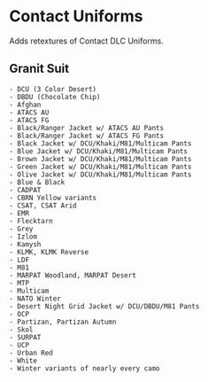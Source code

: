 # Contact Uniforms
Adds retextures of Contact DLC Uniforms.

## Granit Suit
	- DCU (3 Color Desert)
	- DBDU (Chocolate Chip)
	- Afghan
	- ATACS AU
	- ATACS FG
	- Black/Ranger Jacket w/ ATACS AU Pants
	- Black/Ranger Jacket w/ ATACS FG Pants
	- Black Jacket w/ DCU/Khaki/M81/Multicam Pants
	- Blue Jacket w/ DCU/Khaki/M81/Multicam Pants
	- Brown Jacket w/ DCU/Khaki/M81/Multicam Pants
	- Green Jacket w/ DCU/Khaki/M81/Multicam Pants
	- Olive Jacket w/ DCU/Khaki/M81/Multicam Pants
	- Blue & Black
	- CADPAT
	- CBRN Yellow variants
	- CSAT, CSAT Arid
	- EMR
	- Flecktarn
	- Grey
	- Izlom
	- Kamysh
	- KLMK, KLMK Reverse
	- LDF
	- M81
	- MARPAT Woodland, MARPAT Desert
	- MTP
	- Multicam
	- NATO Winter
	- Desert Night Grid Jacket w/ DCU/DBDU/M81 Pants
	- OCP
	- Partizan, Partizan Autumn
	- Skol
	- SURPAT
	- UCP
	- Urban Red
	- White
	- Winter variants of nearly every camo
	
	
	